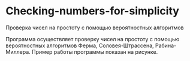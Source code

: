 # Checking-numbers-for-simplicity
Проверка чисел на простоту с помощью вероятностных алгоритмов

Программа осуществляет проверку чисел на простоту с помощью вероятностных алгоритмов Ферма, Соловея-Штрассена, Рабина-Миллера. Пример работы программы показан на рисунке.

